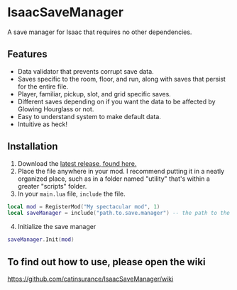 # IsaacSaveManager
 A save manager for Isaac that requires no other dependencies.

## Features

- Data validator that prevents corrupt save data.
- Saves specific to the room, floor, and run, along with saves that persist for the entire file.
- Player, familiar, pickup, slot, and grid specific saves.
- Different saves depending on if you want the data to be affected by Glowing Hourglass or not.
- Easy to understand system to make default data.
- Intuitive as heck!

## Installation

1. Download the [latest release, found here.](https://github.com/catinsurance/IsaacSaveManager/releases)
2. Place the file anywhere in your mod. I recommend putting it in a neatly organized place, such as in a folder named "utility" that's within a greater "scripts" folder.
3. In your `main.lua` file, `include` the file.
```lua
local mod = RegisterMod("My spectacular mod", 1)
local saveManager = include("path.to.save.manager") -- the path to the save manager, with different directories/folders separated by dots
```
4. Initialize the save manager
```lua
saveManager.Init(mod)
```

## To find out how to use, please open the wiki
https://github.com/catinsurance/IsaacSaveManager/wiki

